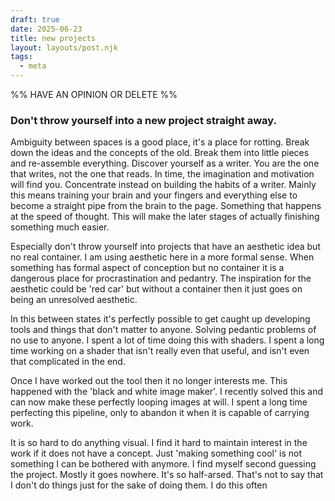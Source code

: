 ```yaml
---
draft: true
date: 2025-06-23
title: new projects
layout: layouts/post.njk
tags:
  - meta
---
```

%%
HAVE AN OPINION OR DELETE
%%
### Don't throw yourself into a new project straight away.

Ambiguity between spaces is a good place, it's a place for rotting. Break down the ideas and the concepts of the old. Break them into little pieces and re-assemble everything. Discover yourself as a writer. You are the one that writes, not the one that reads. In time, the imagination and motivation will find you. Concentrate instead on building the habits of a writer. Mainly this means training your brain and your fingers and everything else to become a straight pipe from the brain to the page. Something that happens at the speed of thought. This will make the later stages of actually finishing something much easier. 

Especially don't throw yourself into projects that have an aesthetic idea but no real container. I am using aesthetic here in a more formal sense. When something has formal aspect of conception but no container it is a dangerous place for procrastination and pedantry. The inspiration for the aesthetic could be 'red car' but without a container then it just goes on being an unresolved aesthetic.

In this between states it's perfectly possible to get caught up developing tools and things that don't matter to anyone. Solving pedantic problems of no use to anyone. I spent a lot of time doing this with shaders. I spent a long time working on a shader that isn't really even that useful, and isn't even that complicated in the end. 

Once I have worked out the tool then it no longer interests me. This happened with the 'black and white image maker'. I recently solved this and can now make these perfectly looping images at will. I spent a long time perfecting this pipeline, only to abandon it when it is capable of carrying work.

It is so hard to do anything visual. I find it hard to maintain interest in the work if it does not have a concept. Just 'making something cool' is not something I can be bothered with anymore. I find myself second guessing the project. Mostly it goes nowhere. It's so half-arsed. 
That's not to say that I don't do things just for the sake of doing them. I do this often